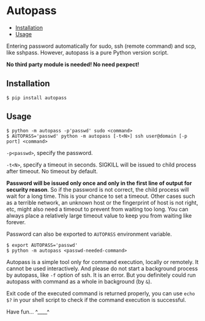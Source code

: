 # Autopass

* [Installation](#Installation)
* [Usage](#Usage)

Entering password automatically for sudo, ssh (remote command) and scp,
like sshpass. However, autopass is a pure Python version script.

**No third party module is needed! No need pexpect!**

## Installation

```shell
$ pip install autopass
```

## Usage

``` shell
$ python -m autopass -p'passwd' sudo <command>
$ AUTOPASS='passwd' python -m autopass [-t<N>] ssh user@domain [-p port] <command>
```

`-p<passwd>`, specify the password.

`-t<N>`, specify a timeout in seconds. SIGKILL will be issued to
child process after timeout. No timeout by default.

**Password will be issued only once and only in the first line of output
for security reason**. So if the password is not correct,
the child process will wait for a long time. This is your chance to
set a timeout. Other cases such as a
terrible network, an unknown host or the fingerprint of host is not right,
etc, might also need a timeout to prevent from waiting too long.
You can always place a
relatively large timeout
value to keep you from waiting like forever.

Password can also be exported to `AUTOPASS` environment variable.

``` shell
$ export AUTOPASS='passwd'
$ python -m autopass <passwd-needed-command>
```

Autopass is a simple tool only for command execution, locally or remotely.
It cannot
be used interactively. And please do not start a background process by
autopass, like `-f` option of ssh. It is an error. But you definitely
could run autopass with command as a whole in background (by `&`).

Exit code of the executed command is returned properly, you can
use `echo $?` in your shell script to check if the command execution
is successful.

Have fun... ^____^

